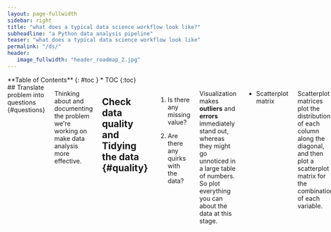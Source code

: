 ```yaml
---
layout: page-fullwidth
sidebar: right
title: "what does a typical data science workflow look like?"
subheadline: "a Python data analysis pipeline"
teaser: "what does a typical data science workflow look like"
permalink: "/ds/"
header:
   image_fullwidth: "header_roadmap_2.jpg"
---
```


<div class="row">
<div class="medium-4 medium-push-8 columns" markdown="1">
<div class="panel radius" markdown="1">
**Table of Contents**
{: #toc }
*  TOC
{:toc}
</div>
</div><!-- /.medium-4.columns -->

<div class="medium-8 medium-pull-4 columns" markdown="1">
## Translate problem into questions {#questions}

Thinking about and documenting the problem we're working on make data analysis more effective.

## Check data quality and Tidying the data {#quality}

1. Is there any missing value?

2. Are there any quirks with the data?

Visualization makes **outliers** and **errors** immediately stand out, whereas they might go unnoticed in a large table of numbers. So plot everything you can about the data at this stage.

* Scatterplot matrix

Scatterplot matrices plot the distribution of each column along the diagonal, and then plot a scatterplot matrix for the combination of each variable. 

After this stage, our data will be:

* properly encoded
* falls within the expected range defined using domain knowledge
* missing values are either imputed or dropped

### Testing our data

Something like the following:

```python
assert len(df.loc[(df[col1].isnull()) |
                    (df[col2].isnull())]) == 0
```

## Exploratory analysis {#eda}

* How is my data distributed?
    - Box plots
    - Violin plots: contain the same information as box plots, and scales the box according to the density as well
* Are there any correlations in my data?
* Are there any confounding factors that explain these correlations?

Usually I do Stage 2 and 3 in the mean time.

## Modelling {#model}

### Classification
 - Tree methods
### Regression
### Unsupervised Learning

[Cross-validation]({{ site.url }}{{ site.baseurl }}/ds/validation/): k-fold 

Parameter tuning: Grid search

</div><!-- /.medium-8.columns -->
</div><!-- /.row -->